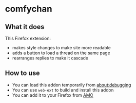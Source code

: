 # comfychan

## What it does

This Firefox extension:

* makes style changes to make site more readable
* adds a button to load a thread on the same page
* rearranges replies to make it cascade

## How to use

* You can load this addon temporarily from [about:debugging](about:debugging#/runtime/this-firefox)
* You can use `web-ext` to build and install this addon
* You can add it to your Firefox from [AMO](https://addons.mozilla.org/en-US/firefox/addon/comfychan/)